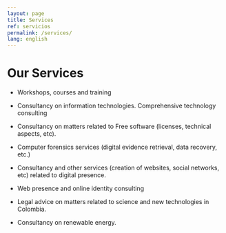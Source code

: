 ```yaml
---
layout: page
title: Services
ref: servicios
permalink: /services/
lang: english
---
```


# Our Services

  * Workshops, courses and training

  * Consultancy on information technologies. Comprehensive technology consulting

  * Consultancy on matters related to Free software (licenses, technical aspects, etc).

  * Computer forensics services (digital evidence retrieval, data recovery, etc.)

  * Consultancy and other services (creation of websites, social networks, etc) related to digital presence.

  * Web presence and online identity consulting

  * Legal advice on matters related to science and new technologies in Colombia.

  * Consultancy on renewable energy.
